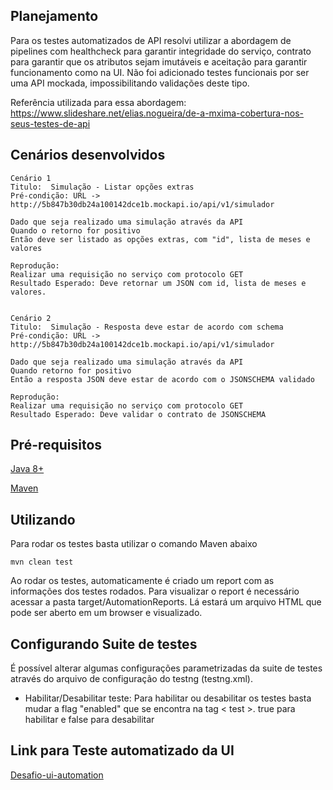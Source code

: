 ## Planejamento
Para os testes automatizados de API resolvi utilizar a abordagem de pipelines
com healthcheck para garantir integridade do serviço, contrato para garantir 
que os atributos sejam imutáveis e aceitação para garantir funcionamento como na
UI. Não foi adicionado testes funcionais por ser uma API mockada,
 impossibilitando validações deste tipo.

Referência utilizada para essa abordagem: https://www.slideshare.net/elias.nogueira/de-a-mxima-cobertura-nos-seus-testes-de-api 

## Cenários desenvolvidos
```
Cenário 1 
Titulo:  Simulação - Listar opções extras 
Pré-condição: URL -> http://5b847b30db24a100142dce1b.mockapi.io/api/v1/simulador

Dado que seja realizado uma simulação através da API
Quando o retorno for positivo
Então deve ser listado as opções extras, com "id", lista de meses e valores

Reprodução:
Realizar uma requisição no serviço com protocolo GET
Resultado Esperado: Deve retornar um JSON com id, lista de meses e valores.


Cenário 2
Titulo:  Simulação - Resposta deve estar de acordo com schema
Pré-condição: URL -> http://5b847b30db24a100142dce1b.mockapi.io/api/v1/simulador

Dado que seja realizado uma simulação através da API
Quando retorno for positivo
Então a resposta JSON deve estar de acordo com o JSONSCHEMA validado

Reprodução:
Realizar uma requisição no serviço com protocolo GET
Resultado Esperado: Deve validar o contrato de JSONSCHEMA
```

## Pré-requisitos
[Java 8+](https://www.oracle.com/technetwork/pt/java/javase/downloads/jre8-downloads-2133155.html)
   
[Maven](https://maven.apache.org/)

## Utilizando
Para rodar os testes basta utilizar o comando Maven abaixo
```
mvn clean test
```
Ao rodar os testes, automaticamente é criado um report com as informações dos testes
rodados.
Para visualizar o report é necessário acessar a pasta target/AutomationReports. 
Lá estará um arquivo HTML que pode ser aberto em um browser e visualizado.

## Configurando Suite de testes
É possível alterar algumas configurações parametrizadas da suite de testes 
através do arquivo de configuração do testng (testng.xml).
- Habilitar/Desabilitar teste: Para habilitar ou desabilitar os testes basta mudar a flag
"enabled" que se encontra na tag    < test >. true para habilitar e false para desabilitar

## Link para Teste automatizado da UI
[Desafio-ui-automation](https://github.com/MateusPasqualini/desafio-ui-automation)
